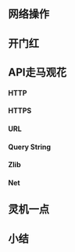 网络操作
------
## 开门红
## API走马观花
#### HTTP
#### HTTPS
#### URL
#### Query String
#### Zlib
#### Net
## 灵机一点
## 小结